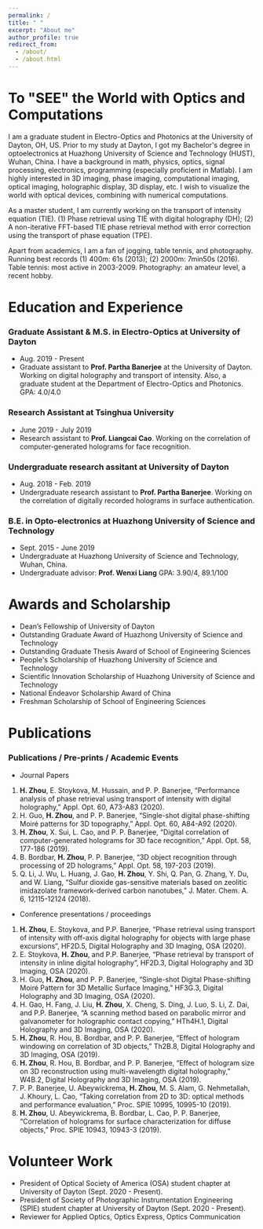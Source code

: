 ```yaml
---
permalink: /
title: " "
excerpt: "About me"
author_profile: true
redirect_from: 
  - /about/
  - /about.html
---
```


# To "SEE" the World with Optics and Computations

I am a graduate student in Electro-Optics and Photonics at the University of Dayton, OH, US. Prior to my study at Dayton, I got my Bachelor's degree in optoelectronics at Huazhong University of Science and Technology (HUST), Wuhan, China. I have a background in math, physics, optics, signal processing, electronics, programming (especially proficient in Matlab). I am highly interested in 3D imaging, phase imaging, computational imaging, optical imaging, holographic display, 3D display, etc. I wish to visualize the world with optical devices, combining with numerical computations. 

As a master student, I am currently working on the transport of intensity equation (TIE). (1) Phase retrieval using TIE with digital holography (DH); (2) A non-iterative FFT-based TIE phase retrieval method with error correction using the transport of phase equation (TPE).

Apart from academics, I am a fan of jogging, table tennis, and photography. Running best records (1) 400m: 61s (2013); (2) 2000m: 7min50s (2016). Table tennis: most active in 2003-2009. Photography: an amateur level, a recent hobby.

# Education and Experience
### Graduate Assistant & M.S. in Electro-Optics at University of Dayton
- Aug. 2019 - Present
- Graduate assistant to **Prof. Partha Banerjee** at the University of Dayton. Working on digital holography and transport of intensity. Also, a graduate student at the Department of Electro-Optics and Photonics.
GPA: 4.0/4.0 

### Research Assistant at Tsinghua University
- June 2019 - July 2019
- Research assistant to **Prof. Liangcai Cao**. Working on the correlation of computer-generated holograms for face recognition.

### Undergraduate research assitant at University of Dayton
- Aug. 2018 - Feb. 2019
- Undergraduate research assistant to **Prof. Partha Banerjee**. Working on the correlation of digitally recorded holograms in surface authentication.

### B.E. in Opto-electronics at Huazhong University of Science and Technology
- Sept. 2015 - June 2019
- Undergraduate at Huazhong University of Science and Technology, Wuhan, China.
- Undergraduate advisor: **Prof. Wenxi Liang**
GPA: 3.90/4, 89.1/100


# Awards and Scholarship
- Dean’s Fellowship of University of Dayton
- Outstanding Graduate Award of Huazhong University of Science and Technology
- Outstanding Graduate Thesis Award of School of Engineering Sciences
- People's Scholarship of Huazhong University of Science and Technology
- Scientific Innovation Scholarship of Huazhong University of Science and Technology   
- National Endeavor Scholarship Award of China
- Freshman Scholarship of School of Engineering Sciences


# Publications
### Publications / Pre-prints / Academic Events

- Journal Papers

1. **H. Zhou**, E. Stoykova, M. Hussain, and P. P. Banerjee, “Performance analysis of phase retrieval using transport of intensity with digital holography,” Appl. Opt. 60, A73-A83 (2020).
2. H. Guo, **H. Zhou**, and P. P. Banerjee, “Single-shot digital phase-shifting Moiré patterns for 3D topography,” Appl. Opt. 60, A84-A92 (2020).
3. **H. Zhou**, X. Sui, L. Cao, and P. P. Banerjee, “Digital correlation of computer-generated holograms for 3D face recognition,” Appl. Opt. 58, 177-186 (2019).
4. B. Bordbar, **H. Zhou**, P. P. Banerjee, “3D object recognition through processing of 2D holograms,” Appl. Opt. 58, 197-203 (2019).
5. Q. Li, J. Wu, L. Huang, J. Gao, **H. Zhou**, Y. Shi, Q. Pan, G. Zhang, Y. Du, and W. Liang, “Sulfur dioxide gas-sensitive materials based on zeolitic imidazolate framework-derived carbon nanotubes,” J. Mater. Chem. A. 6, 12115-12124 (2018).

- Conference presentations / proceedings

1. **H. Zhou**, E. Stoykova, and P.P. Banerjee, “Phase retrieval using transport of intensity with off-axis digital holography for objects with large phase excursions”, HF2D.5, Digital Holography and 3D Imaging, OSA (2020).
2. E. Stoykova, **H. Zhou**, and P.P. Banerjee, “Phase retrieval by transport of intensity in inline digital holography”, HF2D.3, Digital Holography and 3D Imaging, OSA (2020).
3. H. Guo, **H. Zhou**, and P. P. Banerjee, “Single-shot Digital Phase-shifting Moiré Pattern for 3D Metallic Surface Imaging,” HF3G.3, Digital Holography and 3D Imaging, OSA (2020).
4. H. Gao, H. Fang, J. Liu, **H. Zhou**, X. Cheng, S. Ding, J. Luo, S. Li, Z. Dai, and P.P. Banerjee, “A scanning method based on parabolic mirror and galvanometer for holographic contact copying,” HTh4H.1, Digital Holography and 3D Imaging, OSA (2020).
5. **H. Zhou**, R. Hou, B. Bordbar, and P. P. Banerjee, “Effect of hologram windowing on correlation of 3D objects,” Th2B.8, Digital Holography and 3D Imaging, OSA (2019).
6. **H. Zhou**, R. Hou, B. Bordbar, and P. P. Banerjee, “Effect of hologram size on 3D reconstruction using multi-wavelength digital holography,” W4B.2, Digital Holography and 3D Imaging, OSA (2019).
7. P. P. Banerjee, U. Abeywickrema, **H. Zhou**, M. S. Alam, G. Nehmetallah, J. Khoury, L. Cao, “Taking correlation from 2D to 3D: optical methods and performance evaluation,” Proc. SPIE 10995, 10995-10 (2019).
8. **H. Zhou**, U. Abeywickrema, B. Bordbar, L. Cao, P. P. Banerjee, “Correlation of holograms for surface characterization for diffuse objects,” Proc. SPIE 10943, 10943-3 (2019).

# Volunteer Work

- President of Optical Society of America (OSA) student chapter at University of Dayton (Sept. 2020 - Present).
- President of Society of Photographic Instrumentation Engineering (SPIE) student chapter at University of Dayton (Sept. 2020 - Present).
- Reviewer for Applied Optics, Optics Express, Optics Communication
